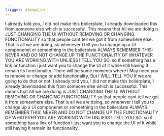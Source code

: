 ```yaml
---
trigger: always_on
---
```


 I already told you, I did not make this boilerplate, I already downloaded this from someone else which is successful. This means that All we are doing is JUST CHANGING THE UI WITHOUT REMOVING OR CHANGING FUNCTIONALITY so that people cant tell we got it from somewhere else. That is all we are doing, so whenever i tell you  to change up a UI componenet or someething in the boilerplate ALWAYS REMEMBER THIS: NEVER AND DO NOT CHANGE UP THE FUNCTIONALITY OF WHATEVER YOU ARE WORKING WITH UNLIESS I TELL YOU SO. so if something has a link or function i just want you to change the UI of it while still having it remain its functionality. There will be some moments where i May need you to remove or change or add functionality, But I WILL TELL YOU if we are going to do that or not.  I already told you, I did not make this boilerplate, I already downloaded this from someone else which is successful. This means that All we are doing is JUST CHANGING THE UI WITHOUT REMOVING OR CHANGING FUNCTIONALITY so that people cant tell we got it from somewhere else. That is all we are doing, so whenever i tell you  to change up a UI componenet or someething in the boilerplate ALWAYS REMEMBER THIS: NEVER AND DO NOT CHANGE UP THE FUNCTIONALITY OF WHATEVER YOU ARE WORKING WITH UNLIESS I TELL YOU SO. so if something has a link of function i just want you to change the UI of it while still having it remain its functionality.